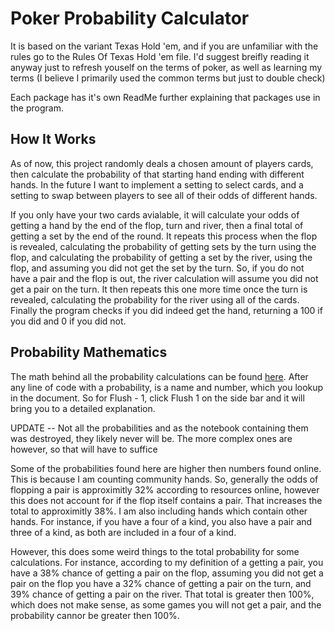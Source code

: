 # Poker Probability Calculator

It is based on the variant Texas Hold 'em, and if you are unfamiliar with the rules go to the Rules Of Texas Hold 'em 
file. I'd suggest breifly reading it anyway just to refresh youself on the terms of poker, as well as learning my terms
(I believe I primarily used the common terms but just to double check)

Each package has it's own ReadMe further explaining that packages use in the program.

## How It Works

As of now, this project randomly deals a chosen amount of players cards, then calculate the probability of
that starting hand ending with different hands. In the future I want to implement a setting to select cards, 
and a setting to swap between players to see all of their odds of different hands. 

If you only have your two cards avialable, it will calculate your odds of getting a hand by the end of the flop, turn
and river, then a final total of getting a set by the end of the round. It repeats this process when the flop is revealed,
calculating the probability of getting sets by the turn using the flop, and calculating the probability of getting a set 
by the river, using the flop, and assuming you did not get the set by the turn. So, if you do not have a pair and the flop
is out, the river calculation will assume you did not get a pair on the turn. It then repeats this one more time once the
turn is revealed, calculating the probability for the river using all of the cards. Finally the program checks if you did 
indeed get the hand, returning a 100 if you did and 0 if you did not.

## Probability Mathematics
The math behind all the probability calculations can be found [here](https://docs.google.com/document/d/1szqOczJywvRkg0WPcQOf7wx_OYCvQWnpwpCjL35v0sE/edit?usp=sharing). After any line of code with a probability, 
is a name and number, which you lookup in the document. So for Flush - 1, click Flush 1 on the side bar and 
it will bring you to a detailed explanation. 

UPDATE -- Not all the probabilities and as the notebook containing them was destroyed, they likely never will be. The more complex ones are however, so that will have to suffice

Some of the probabilities found here are higher then numbers found online. This is because I am counting community
hands. So, generally the odds of flopping a pair is approximitly 32% according to resources online, however this does not 
account for if the flop itself contains a pair. That increases the total to approximitly 38%. I am also including hands
which contain other hands. For instance, if you have a four of a kind, you also have a pair and three of a kind, as both
are included in a four of a kind. 

However, this does some weird things to the total probability for some calculations. For instance, according to my 
definition of a getting a pair, you have a 38% chance of getting a pair on the flop, assuming you did not get a pair on
the flop you have a 32% chance of getting a pair on the turn, and 39% chance of getting a pair on the river. That total is 
greater then 100%, which does not make sense, as some games you will not get a pair, and the probability cannor be greater 
then 100%. 

